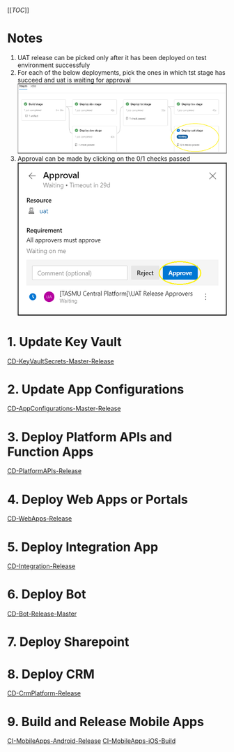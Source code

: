 [[_TOC_]]
# Notes
1. UAT release can be picked only after it has been deployed on test environment successfuly
1. For each of the below deployments, pick the ones in which tst stage has succeed and uat is waiting for approval
![image.png](/.attachments/image-7770911c-bb27-472a-ab75-ca1ebe423177.png)
1. Approval can be made by clicking on the 0/1 checks passed
![image.png](/.attachments/image-9e510c68-d835-402e-ade2-4ae6be0b2806.png)

# 1. Update Key Vault
[CD-KeyVaultSecrets-Master-Release](https://dev.azure.com/TASMUCP/TASMU%20Central%20Platform/_build?definitionId=337)
# 2. Update App Configurations
[CD-AppConfigurations-Master-Release](https://dev.azure.com/TASMUCP/TASMU%20Central%20Platform/_build?definitionId=406)
# 3. Deploy Platform APIs and Function Apps
[CD-PlatformAPIs-Release](https://dev.azure.com/TASMUCP/TASMU%20Central%20Platform/_build?definitionId=141)
# 4. Deploy Web Apps or Portals
[CD-WebApps-Release](https://dev.azure.com/TASMUCP/TASMU%20Central%20Platform/_build?definitionId=130)
# 5. Deploy Integration App
[CD-Integration-Release](https://dev.azure.com/TASMUCP/TASMU%20Central%20Platform/_build?definitionId=301)
# 6. Deploy Bot 
[CD-Bot-Release-Master](https://dev.azure.com/TASMUCP/TASMU%20Central%20Platform/_build?definitionId=293)
# 7. Deploy Sharepoint
# 8. Deploy CRM
[CD-CrmPlatform-Release](https://dev.azure.com/TASMUCP/TASMU%20Central%20Platform/_build?definitionId=111)
# 9. Build and Release Mobile Apps
[CI-MobileApps-Android-Release](https://dev.azure.com/TASMUCP/TASMU%20Central%20Platform/_build?definitionId=36)
[CI-MobileApps-iOS-Build](https://dev.azure.com/TASMUCP/TASMU%20Central%20Platform/_build?definitionId=108)
